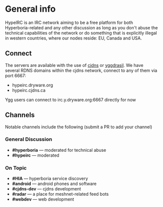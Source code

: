 # General info

HypeIRC is an IRC network aiming to be a free platform for both
Hyperboria-related and any other discussion as long as you don't
abuse the technical capabilities of the network or do something
that is explicitly illegal in western countries, where our nodes
reside: EU, Canada and USA.

## Connect

The servers are available with the use of [cjdns] or [yggdrasil].
We have several RDNS domains within the cjdns network, connect to
any of them via port 6667:

* hypeirc.dryware.org
* hypeirc.cjdns.ca

Ygg users can connect to irc.y.dryware.org:6667 directly for now

## Channels

Notable channels include the following (submit a PR to add your channel)

### General Discussion

* **#hyperboria** — moderated for technical abuse
* **#hypeirc** — moderated

### On Topic

* **#HIA** — hyperboria service discovery
* **#android** — android phones and software
* **#cjdns-dev** — cjdns development
* **#radar** — a place for meshnet-related feed bots
* **#webdev** — web development

[cjdns]: https://github.com/cjdelisle/cjdns
[yggdrasil]: https://yggdrasil-network.github.io
